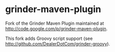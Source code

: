 grinder-maven-plugin
====================

Fork of the Grinder Maven Plugin maintained at http://code.google.com/p/grinder-maven-plugin.

This fork adds Groovy script support (see http://github.com/DealerDotCom/grinder-groovy).